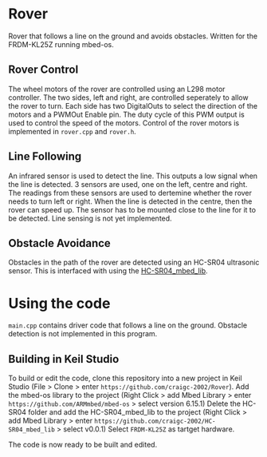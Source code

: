 # Rover
Rover that follows a line on the ground and avoids obstacles. Written for the FRDM-KL25Z running mbed-os.

## Rover Control
The wheel motors of the rover are controlled using an L298 motor controller.
The two sides, left and right, are controlled seperately to allow the rover to turn. Each side has two DigitalOuts to select the direction of the motors and a PWMOut Enable pin.
The duty cycle of this PWM output is used to control the speed of the motors.
Control of the rover motors is implemented in `rover.cpp` and `rover.h`.

## Line Following
An infrared sensor is used to detect the line. This outputs a low signal when the line is detected.
3 sensors are used, one on the left, centre and right. The readings from these sensors are used to dertemine whether the rover needs to turn left or right.
When the line is detected in the centre, then the rover can speed up.
The sensor has to be mounted close to the line for it to be detected.
Line sensing is not yet implemented.

## Obstacle Avoidance
Obstacles in the path of the rover are detected using an HC-SR04 ultrasonic sensor.
This is interfaced with using the [HC-SR04_mbed_lib](https://github.com/craigc-2002/HC-SR04_mbed_lib).

# Using the code
`main.cpp` contains driver code that follows a line on the ground.
Obstacle detection is not implemented in this program.

## Building in Keil Studio
To build or edit the code, clone this repository into a new project in Keil Studio (File > Clone > enter `https://github.com/craigc-2002/Rover`).
Add the mbed-os library to the project (Right Click > add Mbed Library > enter `https://github.com/ARMmbed/mbed-os` > select version 6.15.1)
Delete the HC-SR04 folder and add the HC-SR04_mbed_lib to the project (Right Click > add Mbed Library > enter `https://github.com/craigc-2002/HC-SR04_mbed_lib` > select v0.0.1)
Select `FRDM-KL25Z` as tartget hardware.

The code is now ready to be built and edited.
